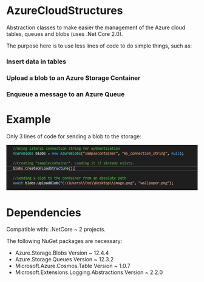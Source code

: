 # AzureCloudStructures
 Abstraction classes to make easier the management of the Azure cloud tables, queues and blobs (uses .Net Core 2.0).
 
 The purpose here is to use less lines of code to do simple things, such as:
 
 ### Insert data in tables
 ### Upload a blob to an Azure Storage Container
 ### Enqueue a message to an Azure Queue
 
 
# Example
Only 3 lines of code for sending a blob to the storage:

<img src="https://github.com/RamonGiovane/AzureCloudStructures/blob/master/example1.png?raw=true">

 
# Dependencies
Compatible with: .NetCore ~ 2 projects.

The following NuGet packages are necessary:
- Azure.Storage.Blobs Version ~ 12.4.4
- Azure.Storage.Queues Version ~ 12.3.2
- Microsoft.Azure.Cosmos.Table Version ~ 1.0.7
- Microsoft.Extensions.Logging.Abstractions Version ~ 2.2.0

